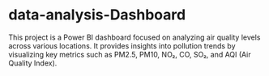 # data-analysis-Dashboard
This project is a Power BI dashboard focused on analyzing air quality levels across various locations. It provides insights into pollution trends by visualizing key metrics such as PM2.5, PM10, NO₂, CO, SO₂, and AQI (Air Quality Index).
